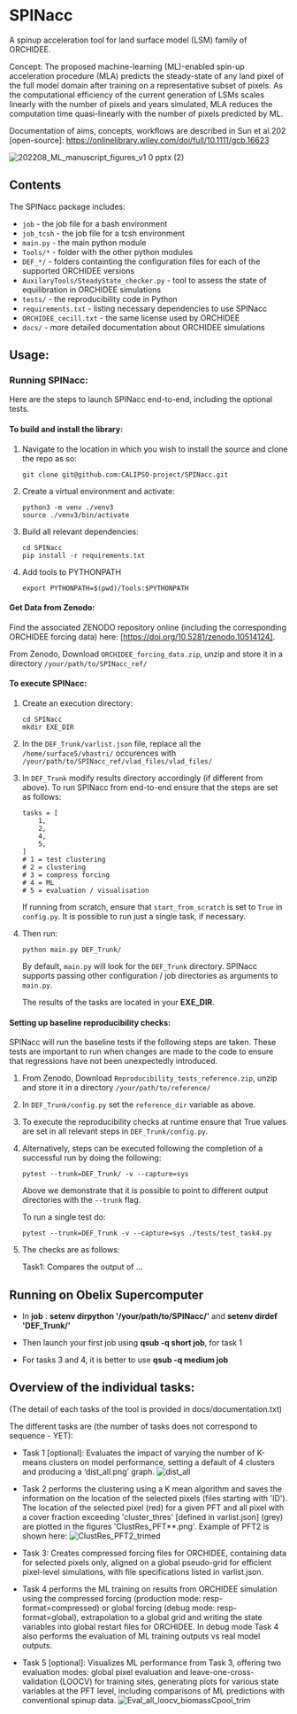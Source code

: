 # SPINacc
A spinup acceleration tool for land surface model (LSM) family of ORCHIDEE.

Concept: The proposed machine-learning (ML)-enabled spin-up acceleration procedure (MLA) predicts the steady-state of any land pixel of the full model domain after training on a representative subset of pixels. As the computational efficiency of the current generation of LSMs scales linearly with the number of pixels and years simulated, MLA reduces the computation time quasi-linearly with the number of pixels predicted by ML.

Documentation of aims, concepts, workflows are described in Sun et al.202 [open-source]: https://onlinelibrary.wiley.com/doi/full/10.1111/gcb.16623

![202208_ML_manuscript_figures_v1 0 pptx (2)](https://user-images.githubusercontent.com/79981678/209093236-1601237a-7959-42b6-b6f1-306be1bc0b44.png)

## Contents
The SPINacc package includes:
* `job` - the job file for a bash environment
* `job_tcsh` - the job file for a tcsh environment
* `main.py` - the main python module
* `Tools/*` - folder with the other python modules
* `DEF_*/`  - folders containting the configuration files for each of the supported ORCHIDEE versions
* `AuxilaryTools/SteadyState_checker.py` - tool to assess the state of equilibration in ORCHIDEE simulations
* `tests/` - the reproducibility code in Python
* `requirements.txt` - listing necessary dependencies to use SPINacc
* `ORCHIDEE_cecill.txt` - the same license used by ORCHIDEE
* `docs/` - more detailed documentation about ORCHIDEE simulations

## Usage:
### Running SPINacc:
Here are the steps to launch SPINacc end-to-end, including the optional tests.

#### To build and install the library:

1. Navigate to the location in which you wish to install the source and clone the repo as so:
    ```
    git clone git@github.com:CALIPSO-project/SPINacc.git
    ```
2. Create a virtual environment and activate:
    ```
    python3 -m venv ./venv3
    source ./venv3/bin/activate
    ```
3. Build all relevant dependencies:
    ```
    cd SPINacc
    pip install -r requirements.txt
    ```
4. Add tools to PYTHONPATH
    ```
    export PYTHONPATH=$(pwd)/Tools:$PYTHONPATH
    ```

#### Get Data from Zenodo:

Find the associated ZENODO repository online (including the corresponding ORCHIDEE forcing data) here: [https://doi.org/10.5281/zenodo.10514124].

From Zenodo, Download `ORCHIDEE_forcing_data.zip`, unzip and store it in a directory `/your/path/to/SPINacc_ref/`

#### To execute SPINacc:

1. Create an execution directory:
    ```
    cd SPINacc
    mkdir EXE_DIR
    ```
2. In the `DEF_Trunk/varlist.json` file, replace all the `/home/surface5/vbastri/` occurences with `/your/path/to/SPINacc_ref/vlad_files/vlad_files/`

3. In `DEF_Trunk` modify results directory accordingly (if different from above). To run SPINacc from end-to-end ensure that the steps are set as follows:
    ```
    tasks = [
        1,
        2,
        4,
        5,
    ]
    # 1 = test clustering
    # 2 = clustering
    # 3 = compress forcing
    # 4 = ML
    # 5 = evaluation / visualisation
    ```
    If running from scratch, ensure that `start_from_scratch` is set to `True` in `config.py`. It is possible to run just a single task, if necessary.

4. Then run:
    ```
    python main.py DEF_Trunk/
    ```
    By default, `main.py` will look for the `DEF_Trunk` directory. SPINacc supports passing other configuration / job directories as arguments to `main.py`.

    The results of the tasks are located in your **EXE_DIR**.


#### Setting up baseline reproducibility checks:

SPINacc will run the baseline tests if the following steps are taken. These tests are important to run when changes are made to the code to ensure that regressions have not been unexpectedly introduced.

1. From Zenodo, Download `Reproducibility_tests_reference.zip`, unzip and store it in a directory `/your/path/to/reference/`

2. In `DEF_Trunk/config.py` set the `reference_dir` variable as above.

3. To execute the reproducibility checks at runtime ensure that True values are set in all relevant steps in `DEF_Trunk/config.py`.

4. Alternatively, steps can be executed following the completion of a successful run by doing the following:

    ```
    pytest --trunk=DEF_Trunk/ -v --capture=sys
    ```
    Above we demonstrate that it is possible to point to different output directories with the `--trunk` flag.

    To run a single test do:

    ```
    pytest --trunk=DEF_Trunk -v --capture=sys ./tests/test_task4.py
    ```

5. The checks are as follows:

    Task1: Compares the output of ...

<!-- * Choose the task you want to launch. In **DEF_TRUNK/MLacc.def**: in __config[3]__ section put **1** (for __task 1__), in __config[5]__ section put your path to your EXE_DIR and in __config[7]__ put 0 for task 1 at least (for the following tasks you can use previous results). -->
<!-- * In **tests/config.py** you have to modify: __test_path=/your/path/to/SPINacc/EXE_DIR/__ -->
<!-- * Also in **tests/config.py** you have to modify: __reference_path='/home/surface10/mrasolon/files_for_zenodo/reference/EXE_DIR/'__ to __reference_path='/your/path/to/reference/'__ -->
<!-- * For following tasks (**2, 3, 4** and **5**) you just need to modify the **config[3]** and **config[7]** sections in **DEF_TRUNK/MLacc.def** -->
<!-- * The results of reproducibility tests are stored in **EXE_DIR/tests_results.txt** -->


## Running on Obelix Supercomputer

* In __job__ : __setenv dirpython '/your/path/to/SPINacc/'__ and __setenv dirdef 'DEF_Trunk/'__

* Then launch your first job using  **qsub -q short job**, for task 1
* For tasks 3 and 4, it is better to use **qsub -q medium job**

## Overview of the individual tasks:
(The detail of each tasks of the tool is provided in docs/documentation.txt)

The different tasks are (the number of tasks does not correspond to sequence - YET):
* Task 1 [optional]: Evaluates the impact of varying the number of K-means clusters on model performance, setting a default of 4 clusters and producing a ‘dist_all.png’ graph.
![dist_all](https://user-images.githubusercontent.com/79981678/197764400-deaac192-a26b-4f38-8eb1-6a0b50da65c9.png)

* Task 2 performs the clustering using a K mean algorithm and saves the information on the location of the selected pixels (files starting with 'ID'). The location of the selected pixel (red) for a given PFT and all pixel with a cover fraction exceeding 'cluster_thres' [defined in varlist.json] (grey) are plotted in the figures 'ClustRes_PFT**.png'. Example of PFT2 is shown here:
![ClustRes_PFT2_trimed](https://user-images.githubusercontent.com/79981678/197765127-05ef8271-79a0-4775-803c-a1759c413376.png)

* Task 3: Creates compressed forcing files for ORCHIDEE, containing data for selected pixels only, aligned on a global pseudo-grid for efficient pixel-level simulations, with file specifications listed in varlist.json.

* Task 4 performs the ML training on results from ORCHIDEE simulation using the compressed forcing (production mode: resp-format=compressed) or global forcing (debug mode: resp-format=global), extrapolation to a global grid and writing the state variables into global restart files for ORCHIDEE. In debug mode Task 4 also performs the evaluation of ML training outputs vs real model outputs.

* Task 5 [optional]: Visualizes ML performance from Task 3, offering two evaluation modes: global pixel evaluation and leave-one-cross-validation (LOOCV) for training sites, generating plots for various state variables at the PFT level, including comparisons of ML predictions with conventional spinup data.
![Eval_all_loocv_biomassCpool_trim](https://user-images.githubusercontent.com/79981678/197768665-c868f95b-d7f4-4a2f-a942-d37c9e509596.png)
